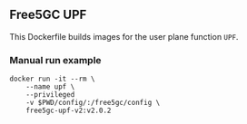 ## Free5GC UPF

This Dockerfile builds images for the user plane function `UPF`.

### Manual run example

```console
docker run -it --rm \
    --name upf \
    --privileged
    -v $PWD/config/:/free5gc/config \
    free5gc-upf-v2:v2.0.2
```